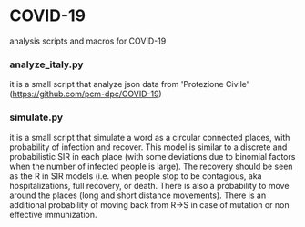 # COVID-19
analysis scripts and macros for COVID-19

### analyze_italy.py 

it is a small script that analyze json data from  'Protezione Civile' (https://github.com/pcm-dpc/COVID-19)

### simulate.py 

it is a small script that simulate a word as a circular connected places, with probability of infection and recover.
This model is similar to a discrete and probabilistic SIR in each place (with some deviations due to binomial factors when the number of infected people is large). 
The recovery should be seen as the R in SIR models (i.e. when people stop to be contagious, aka hospitalizations, full recovery, or death.
There is also a probability  to move around the places (long and short distance movements).
There is an additional probability of moving back from R->S in case of mutation or non effective immunization. 



